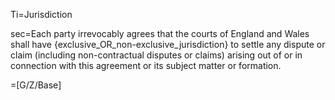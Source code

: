Ti=Jurisdiction

sec=Each party irrevocably agrees that the courts of England and Wales shall have {exclusive_OR_non-exclusive_jurisdiction} to settle any dispute or claim (including non-contractual disputes or claims) arising out of or in connection with this agreement or its subject matter or formation.

=[G/Z/Base]
